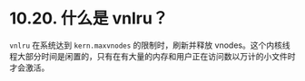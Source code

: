 # 10.20. 什么是 vnlru？

`vnlru` 在系统达到 `kern.maxvnodes` 的限制时，刷新并释放 vnodes。这个内核线程大部分时间是闲置的，只有在有大量的内存和用户正在访问数以万计的小文件时才会激活。
